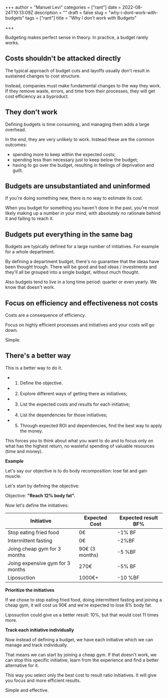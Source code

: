 +++
author = "Manuel Levi"
categories = ["rant"]
date = 2022-08-24T10:13:09Z
description = ""
draft = false
slug = "why-i-dont-work-with-budgets"
tags = ["rant"]
title = "Why I don't work with Budgets"

+++




Budgeting makes perfect sense in theory. In practice, a budget rarely works.

## Costs shouldn't be attacked directly



The typical approach of budget cuts and layoffs usually don't result in sustained changes to cost structure.

Instead, companies must make fundamental changes to the way they work. If they remove waste, errors, and time from their processes, they will get cost efficiency as a byproduct.

## They don't work



Defining budgets is time consuming, and managing them adds a large overhead.

In the end, they are very unlikely to work. Instead these are the common outcomes:

* spending more to keep within the expected costs;
* spending less than necessary just to keep below the budget;
* having to go over the budget, resulting in feelings of deprivation and guilt.

## Budgets are unsubstantiated and uninformed



If you're doing something new, there is no way to estimate its cost.

When you budget for something you haven't done in the past, you're most likely making up a number in your mind, with absolutely no rationale behind it and failing to reach it.

## Budgets put everything in the same bag



Budgets are typically defined for a large number of initiatives. For example for a whole department.

By defining a department budget, there's no guarantee that the ideas have been thought trough. There will be good and bad ideas / investments and they'll all be grouped into a single budget, without much thought.

Also budgets tend to live in a long time period: quarter or even yearly. We know that doesn't work.

## Focus on efficiency and effectiveness not costs



Costs are a consequence of efficiency.

Focus on highly efficient processes and initiatives and your costs will go down.

Simple.

## There's a better way



This is a better way to do it.

* 1) Define the objective.
* 2) Explore different ways of getting there as initiatives;
* 3) List the expected costs and results for each initiative;
* 4) List the dependencies for those initiatives;
* 5) Through expected ROI and dependencies, find the best way to apply the money.

This forces you to think about what you want to do and to focus only on what has the highest return, no wasteful spending of valuable resources (time and money).

**Example**

Let's say our objective is to do body recomposition: lose fat and gain muscle.

Let's start by defining the objective:

Objective: **"Reach 12% body fat".**

Now let's define the initiatives:

| Initiative | Expected Cost | Expected result BF% |
| --- | --- | --- |
| Stop eating fried food | 0€ | -1% BF |
| Intermittent fasting | 0€ | -2%BF |
| Joing cheap gym for 3 months | 90€ (3 months) | -5 %BF |
| Joing expensive gym for 3 months | 270€ | -5% BF |
| Liposuction | 1000€+ | -10 %BF |

**Prioritize the initiatives**

If we chose to stop eating fried food, doing intermittent fasting and joining a cheap gym, it will cost us 90€ and we're expected to lose 8% body fat.

Liposuction could give us a better result: 10%, but that would cost 11 times more.

**Track each initiative individually**

Now instead of defining a budget, we have each initiative which we can manage and track individually.

That means we can start by joining a cheap gym. If that doesn't work, we can stop this specific initiative, learn from the experience and find a better alternative for it.

This way you select only the best cost to result ratio initiatives. It will give you focus and more efficient results.

Simple and effective.



